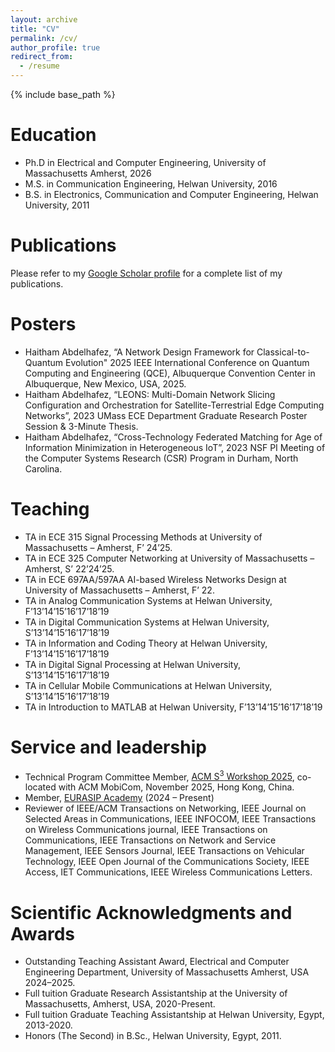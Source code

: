 ```yaml
---
layout: archive
title: "CV"
permalink: /cv/
author_profile: true
redirect_from:
  - /resume
---
```


{% include base_path %}

Education
======
* Ph.D in Electrical and Computer Engineering, University of Massachusetts Amherst, 2026
* M.S. in Communication Engineering, Helwan University, 2016
* B.S. in Electronics, Communication and Computer Engineering, Helwan University, 2011

Publications
======
  Please refer to my [Google Scholar profile](https://scholar.google.com/citations?user=PaxDdc0AAAAJ&hl=en&oi=ao) for a complete list of my publications.
  
Posters
======
* Haitham Abdelhafez, “A Network Design Framework for Classical-to-Quantum Evolution" 2025 IEEE International Conference on Quantum Computing and Engineering (QCE), Albuquerque Convention Center in Albuquerque, New Mexico, USA, 2025.
* Haitham Abdelhafez, “LEONS: Multi-Domain Network Slicing Configuration and Orchestration for Satellite-Terrestrial Edge Computing Networks”, 2023 UMass ECE Department Graduate Research Poster Session \& 3-Minute Thesis.
* Haitham Abdelhafez, “Cross-Technology Federated Matching for Age of Information Minimization in Heterogeneous IoT”, 2023 NSF PI Meeting of the Computer Systems Research (CSR) Program in Durham, North Carolina.

  
Teaching
======
- TA in ECE 315 Signal Processing Methods at University of Massachusetts – Amherst, F’ 24’25.
- TA in ECE 325 Computer Networking at University of Massachusetts – Amherst, S’ 22’24’25.
- TA in ECE 697AA/597AA AI-based Wireless Networks Design at University of Massachusetts – Amherst, F’ 22.
- TA in Analog Communication Systems at Helwan University, F’13’14’15’16’17’18’19
- TA in Digital Communication Systems at Helwan University, S’13’14’15’16’17’18’19
- TA in Information and Coding Theory at Helwan University, F’13’14’15’16’17’18’19
- TA in Digital Signal Processing at Helwan University, S’13’14’15’16’17’18’19
- TA in Cellular Mobile Communications at Helwan University, S’13’14’15’16’17’18’19
- TA in Introduction to MATLAB at Helwan University, F’13’14’15’16’17’18’19
  
Service and leadership
======
* Technical Program Committee Member, [ACM S<sup>3</sup> Workshop 2025](https://s3.witechlab.com/#), co-located with ACM MobiCom, November 2025, Hong Kong, China.
* Member, [EURASIP Academy](https://academy.eurasip.org/academy-members/) (2024 – Present)
* Reviewer of IEEE/ACM Transactions on Networking, IEEE Journal on Selected Areas in Communications, IEEE INFOCOM, IEEE Transactions on Wireless Communications journal, IEEE Transactions on Communications, IEEE Transactions on Network and Service Management, IEEE Sensors Journal, IEEE Transactions on Vehicular Technology, IEEE Open Journal of the Communications Society, IEEE Access, IET Communications, IEEE Wireless Communications Letters.

Scientific Acknowledgments and Awards
======
* Outstanding Teaching Assistant Award, Electrical and Computer Engineering Department, University of Massachusetts Amherst, USA 2024–2025.
* Full tuition Graduate Research Assistantship at the University of Massachusetts, Amherst, USA, 2020-Present.
* Full tuition Graduate Teaching Assistantship at Helwan University, Egypt, 2013-2020.
* Honors (The Second) in B.Sc., Helwan University, Egypt, 2011.
